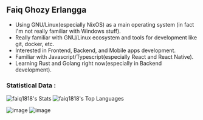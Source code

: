 ## Faiq Ghozy Erlangga

+ Using GNU/Linux(especially NixOS) as a main operating system (in fact I'm not really familiar with Windows stuff).
+ Really familiar with GNU/Linux ecosystem and tools for development like git, docker, etc.
+ Interested in Frontend, Backend, and Mobile apps development.
+ Familiar with Javascript/Typescript(especially React and React Native).
+ Learning Rust and Golang right now(especially in Backend development).

### Statistical Data :

![faiq1818's Stats](https://github-readme-stats.vercel.app/api?username=faiq1818&theme=tokyonight&show_icons=true&hide_border=true&count_private=true)
![faiq1818's Top Languages](https://github-readme-stats.vercel.app/api/top-langs/?username=faiq1818&theme=tokyonight&show_icons=true&hide_border=true&layout=compact)

![image](https://img.shields.io/badge/Fedora-51A2DA?style=for-the-badge&logo=fedora&logoColor=white)
![image](https://img.shields.io/badge/NixOS-5277C3?style=for-the-badge&logo=nixos&logoColor=white)
